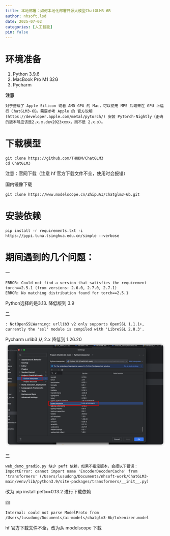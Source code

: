 ```yaml
---
title: 本地部署：如何本地化部署开源大模型ChatGLM3-6B
author: nhsoft.lsd
date: 2025-07-02
categories: [人工智能]
pin: false
---
```


# 环境准备
1. Python 3.9.6
2. MacBook Pro M1 32G
3. Pycharm

**注意**
```
对于搭载了 Apple Silicon 或者 AMD GPU 的 Mac，可以使用 MPS 后端来在 GPU 上运行 ChatGLM3-6B。需要参考 Apple 的 官方说明(https://developer.apple.com/metal/pytorch/) 安装 PyTorch-Nightly（正确的版本号应该是2.x.x.dev2023xxxx，而不是 2.x.x）。
```

# 下载模型
```
git clone https://github.com/THUDM/ChatGLM3
cd ChatGLM3
```
注意：官网下载（注意 hf 官方下载文件不全，使用时会报错）

国内镜像下载
```
git clone https://www.modelscope.cn/ZhipuAI/chatglm3-6b.git
```

# 安装依赖
```
pip install -r requirements.txt -i https://pypi.tuna.tsinghua.edu.cn/simple --verbose
```

# 期间遇到的几个问题：
一
```
ERROR: Could not find a version that satisfies the requirement torch==2.5.1 (from versions: 2.6.0, 2.7.0, 2.7.1)
ERROR: No matching distribution found for torch==2.5.1
```
Python选择的是3.13. 降低版到 3.9

二
```
: NotOpenSSLWarning: urllib3 v2 only supports OpenSSL 1.1.1+, currently the 'ssl' module is compiled with 'LibreSSL 2.8.3'.
```
Pycharm urlib3 从 2.x 降低到 1.26.20
![img.png](../assets/img/nhsoft_lsd/img.png)

三

```
web_demo_gradio.py 缺少 peft 依赖，如果不指定版本，会报以下错误：
ImportError: cannot import name 'EncoderDecoderCache' from 'transformers' (/Users/lusudong/Documents/nhsoft-work/ChatGLM3-main/venv/lib/python3.9/site-packages/transformers/__init__.py)
```
改为  pip install peft==0.13.2 进行下载依赖

四
```
Internal: could not parse ModelProto from /Users/lusudong/Documents/ai-models/chatglm3-6b/tokenizer.model
```
hf 官方下载文件不全，改为从 modelscope 下载
